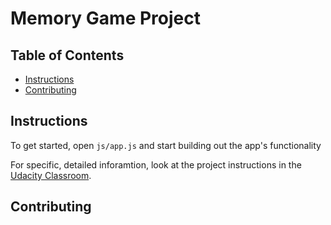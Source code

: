 # Memory Game Project

## Table of Contents

* [Instructions](#instructions)
* [Contributing](#contributing)

## Instructions

To get started, open `js/app.js` and start building out the app's functionality

For specific, detailed inforamtion, look at the project instructions in the [Udacity Classroom](https://classroom.udacity.com/me).

## Contributing



